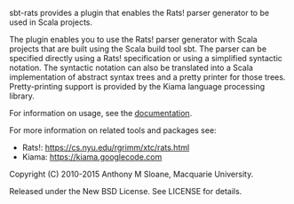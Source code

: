 sbt-rats provides a plugin that enables the Rats! parser generator to be used in Scala projects.

The plugin enables you to use the Rats! parser generator with Scala projects that are built using the Scala build tool sbt. The parser can be specified directly using a Rats! specification or using a simplified syntactic notation. The syntactic notation can also be translated into a Scala implementation of abstract syntax trees and a pretty printer for those trees. Pretty-printing support is provided by the Kiama language processing library.

For information on usage, see the [documentation](https://bitbucket.org/sbt-rats/monto/src/default/wiki/usage.md).

For more information on related tools and packages see:

* Rats!: https://cs.nyu.edu/rgrimm/xtc/rats.html
* Kiama: https://kiama.googlecode.com

Copyright (C) 2010-2015 Anthony M Sloane, Macquarie University.

Released under the New BSD License.  See LICENSE for details.
